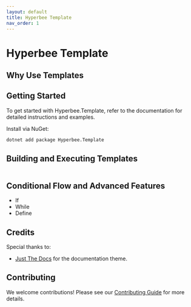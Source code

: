 ```yaml
---
layout: default
title: Hyperbee Template
nav_order: 1
---
```


# Hyperbee Template

## Why Use Templates

## Getting Started

To get started with Hyperbee.Template, refer to the documentation for detailed instructions and examples.

Install via NuGet:

```bash
dotnet add package Hyperbee.Template
```

## Building and Executing Templates

```csharp

```

## Conditional Flow and Advanced Features

- If
- While
- Define

## Credits

Special thanks to:

- [Just The Docs](https://github.com/just-the-docs/just-the-docs) for the documentation theme.

## Contributing

We welcome contributions! Please see our [Contributing Guide](https://github.com/Stillpoint-Software/.github/blob/main/.github/CONTRIBUTING.md)
for more details.

